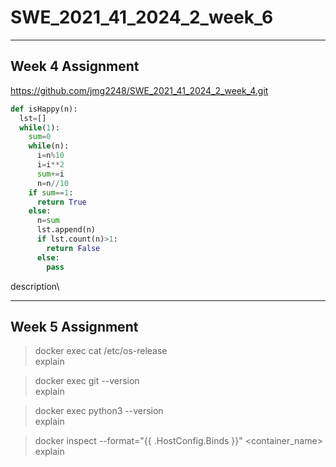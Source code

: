 # SWE_2021_41_2024_2_week_6

---

## Week 4 Assignment
https://github.com/jmg2248/SWE_2021_41_2024_2_week_4.git

```python
def isHappy(n):
  lst=[]
  while(1):
    sum=0
    while(n):
      i=n%10
      i=i**2
      sum+=i
      n=n//10
    if sum==1:
      return True
    else:
      n=sum
      lst.append(n)
      if lst.count(n)>1:
        return False
      else:
        pass
```

description\

---

## Week 5 Assignment

> docker exec <your container> cat /etc/os-release \
> explain

> docker exec <your container> git --version \
> explain

> docker exec <your container> python3 --version \
> explain

> docker inspect --format="{{ .HostConfig.Binds }}" <container_name> \
> explain
